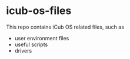 # icub-os-files

This repo contains iCub OS related files, such as
- user environment files
- useful scripts
- drivers
